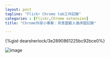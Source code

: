 ```yaml
---
layout: post
tagline: "Flickr Chrome tab工作記錄"
categories : [Flickr,Chrome extension]
title: "Chrome外掛小專案：背景圖載入循序圖記錄"

---
```


{%gist dearsherlock/3e2890861225bc92bce0%}

![image](https://farm4.staticflickr.com/3942/15426219319_952e30c600_o.png)